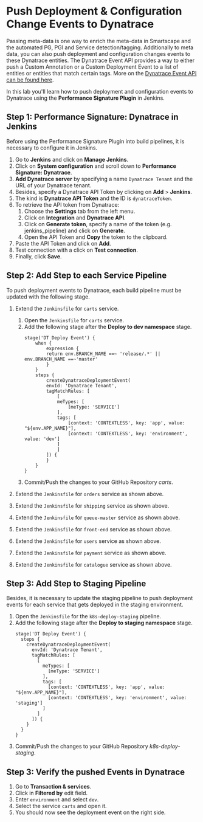 # Push Deployment & Configuration Change Events to Dynatrace

Passing meta-data is one way to enrich the meta-data in Smartscape and the automated PG, PGI and Service detection/tagging. Additionally to meta data, you can also push deployment and configuration changes events to these Dynatrace entities. The Dynatrace Event API provides a way to either push a Custom Annotation or a Custom Deployment Event to a list of entities or entities that match certain tags. More on the [Dynatrace Event API can be found here](https://www.dynatrace.com/support/help/dynatrace-api/events/how-do-i-push-events-from-3rd-party-systems/).

In this lab you'll learn how to push deployment and configuration events to Dynatrace using the **Performance Signature Plugin** in Jenkins.

## Step 1: Performance Signature: Dynatrace in Jenkins
Before using the Performance Signature Plugin into build pipelines, it is necessary to configure it in Jenkins.
1. Go to **Jenkins** and click on **Manage Jenkins**.
1. Click on **System configuration** and scroll down to **Performance Signature: Dynatrace**.
1. **Add Dynatrace server** by specifying a name `Dynatrace Tenant` and the URL of your Dynatrace tenant.
1. Besides, specify a Dynatrace API Token by clicking on **Add** > **Jenkins**.
1. The kind is **Dynatrace API Token** and the ID is `dynatraceToken`.
1. To retrieve the API token from Dynatrace:
    1. Choose the **Settings** tab from the left menu.
    1. Click on **Integration** and **Dynatrace API**.
    1. Click on **Generate token**, specify a name of the token (e.g. jenkins_pipeline) and click on **Generate**.
    1. Open the API Token and **Copy** the token to the clipboard.
1. Paste the API Token and click on **Add**.
1. Test connection with a click on **Test connection**.
1. Finally, click **Save**.

## Step 2: Add Step to each Service Pipeline
To push deployment events to Dynatrace, each build pipeline must be updated with the following stage. 

1. Extend the `Jenkinsfile` for `carts` service. 
    1. Open the `Jenkinsfile` for `carts` service. 
    1. Add the following stage after the **Deploy to dev namespace** stage.
        ```
        stage('DT Deploy Event') {
            when {
                expression {
                return env.BRANCH_NAME ==~ 'release/.*' || env.BRANCH_NAME ==~'master'
                }
            }
            steps {
                createDynatraceDeploymentEvent(
                envId: 'Dynatrace Tenant',
                tagMatchRules: [
                    [
                    meTypes: [
                        [meType: 'SERVICE']
                    ],
                    tags: [
                        [context: 'CONTEXTLESS', key: 'app', value: "${env.APP_NAME}"],
                        [context: 'CONTEXTLESS', key: 'environment', value: 'dev']
                    ]
                    ]
                ]) {
                }
            }
        }
        ```
    1. Commit/Push the changes to your GitHub Repository *carts*.

1. Extend the `Jenkinsfile` for `orders` service as shown above. 
1. Extend the `Jenkinsfile` for `shipping` service as shown above. 
1. Extend the `Jenkinsfile` for `queue-master` service as shown above. 
1. Extend the `Jenkinsfile` for `front-end` service as shown above. 
1. Extend the `Jenkinsfile` for `users` service as shown above. 
1. Extend the `Jenkinsfile` for `payment` service as shown above.
1. Extend the `Jenkinsfile` for `catalogue` service as shown above.

## Step 3: Add Step to Staging Pipeline
Besides, it is necessary to update the staging pipeline to push deployment events for each service that gets deployed in the staging environment.

1. Open the `Jenkinsfile` for the `k8s-deploy-staging` pipeline.
1. Add the following stage after the **Deploy to staging namespace** stage.
    ```
    stage('DT Deploy Event') {
      steps {
        createDynatraceDeploymentEvent(
          envId: 'Dynatrace Tenant',
          tagMatchRules: [
            [
              meTypes: [
                [meType: 'SERVICE']
              ],
              tags: [
                [context: 'CONTEXTLESS', key: 'app', value: "${env.APP_NAME}"],
                [context: 'CONTEXTLESS', key: 'environment', value: 'staging']
              ]
            ]
          ]) {
        }
      }
    }
    ```
1. Commit/Push the changes to your GitHub Repository *k8s-deploy-staging*.

## Step 3: Verify the pushed Events in Dynatrace

1. Go to **Transaction & services**.
1. Click in **Filtered by** edit field.
1. Enter `environment` and select `dev`.
1. Select the service `carts` and open it.
1. You should now see the deployment event on the right side.